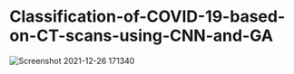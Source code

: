 # Classification-of-COVID-19-based-on-CT-scans-using-CNN-and-GA

![Screenshot 2021-12-26 171340](https://user-images.githubusercontent.com/64162781/147406943-04f9120e-75ab-4ec2-b667-685fc4aa265b.png)
